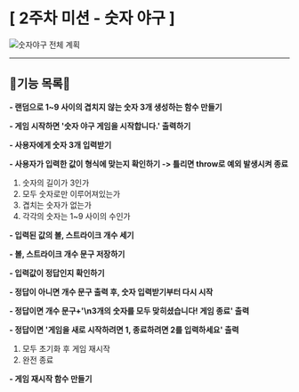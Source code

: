 # [ 2주차 미션 - 숫자 야구 ]

![숫자야구 전체 계획](https://user-images.githubusercontent.com/74524184/199691119-9b469de9-1299-4c58-ad8d-f5479ddf32ac.png)

---

## 🍒기능 목록🍒

<strong>- 랜덤으로 1~9 사이의 겹치지 않는 숫자 3개 생성하는 함수 만들기</strong>

<strong>- 게임 시작하면 '숫자 야구 게임을 시작합니다.' 출력하기</strong>

<strong>- 사용자에게 숫자 3개 입력받기</strong>

<strong>- 사용자가 입력한 값이 형식에 맞는지 확인하기 -> 틀리면 throw로 예외 발생시켜 종료</strong>

1. 숫자의 길이가 3인가
2. 모두 숫자로만 이루어져있는가
3. 겹치는 숫자가 없는가
4. 각각의 숫자는 1~9 사이의 수인가

<strong>- 입력된 값의 볼, 스트라이크 개수 세기</strong>

<strong>- 볼, 스트라이크 개수 문구 저장하기</strong>

<strong>- 입력값이 정답인지 확인하기</strong>

<strong>- 정답이 아니면 개수 문구 출력 후, 숫자 입력받기부터 다시 시작</strong>

<strong>- 정답이면 개수 문구+'\n3개의 숫자를 모두 맞히셨습니다! 게임 종료' 출력</strong>

<strong>- 정답이면 '게임을 새로 시작하려면 1, 종료하려면 2를 입력하세요' 출력</strong>

1. 모두 초기화 후 게임 재시작
2. 완전 종료

<strong>- 게임 재시작 함수 만들기</strong>
